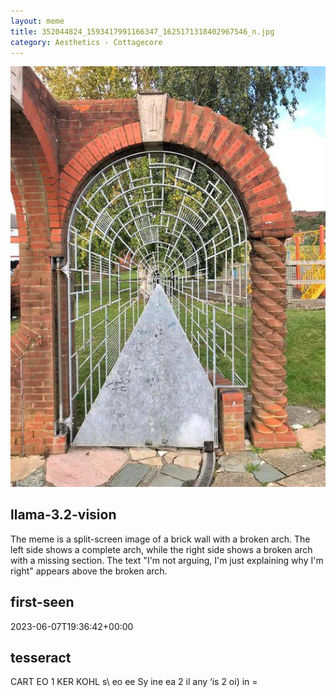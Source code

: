 ```yaml
---
layout: meme
title: 352044824_1593417991166347_1625171318402967546_n.jpg
category: Aesthetics - Cottagecore
---
```


<div markdown="0"><a href="352044824_1593417991166347_1625171318402967546_n.jpg"><img class="photo" src="352044824_1593417991166347_1625171318402967546_n.jpg" /></a>

<h2>llama-3.2-vision</h2>
<p title="Llama-3.2-11B is a really good model that probably gets the visual details right but doesn't understand literary or media references, and often fails to accurately represent the physical arrangement of objects and the implied relationships between the objects.">The meme is a split-screen image of a brick wall with a broken arch. The left side shows a complete arch, while the right side shows a broken arch with a missing section. The text &quot;I&#x27;m not arguing, I&#x27;m just explaining why I&#x27;m right&quot; appears above the broken arch.</p>

<h2>first-seen</h2>
<p title="Because Git doesn't preserve file modification times, this metadata file contains the file's modification time when it was added to the library.">2023-06-07T19:36:42+00:00</p>

<h2>tesseract</h2>
<p title="Tesseract is often terrible and just gives a lot of nonsense characters, but it used to be the state of the art, and usually it is better at correctly representing text than llama-3.2-vision-11b.">CART EO  1 KER KOHL s\ eo ee Sy ine ea 2 il any ‘is 2  oi) in =</p>

</div>

